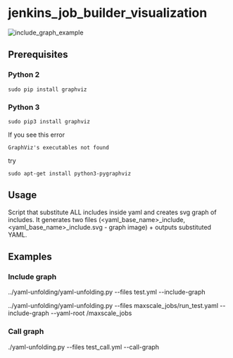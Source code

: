 # jenkins_job_builder_visualization

![include_graph_example](https://raw.githubusercontent.com/OSLL/jenkins_job_builder_visualization/master/test.yml_include.png)

## Prerequisites
### Python 2
```
sudo pip install graphviz
```
### Python 3
```
sudo pip3 install graphviz
```

If you see this error
```
GraphViz's executables not found
```
try 
```
sudo apt-get install python3-pygraphviz
```

## Usage
Script that substitute ALL includes inside yaml and creates svg graph of includes. It generates two files (<yaml_base_name>_include, <yaml_base_name>_include.svg - graph image) + outputs substituted YAML.

## Examples

### Include graph
../yaml-unfolding/yaml-unfolding.py --files test.yml --include-graph

../yaml-unfolding/yaml-unfolding.py --files maxscale_jobs/run_test.yaml --include-graph --yaml-root /maxscale_jobs

### Call graph
./yaml-unfolding.py --files test_call.yml --call-graph
